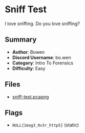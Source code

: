 # Sniff Test

I love sniffing. Do you love sniffing?

## Summary

- **Author**: Bowen
- **Discord Username**: bo.wen
- **Category**: Intro To Forensics
- **Difficulty**: Easy

## Files

- [sniff-test.pcapng](dist/sniff-test.pcapng)

## Flags

- `NULL{1mag3_0v3r_http5}` (static)
